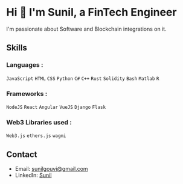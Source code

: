 # Hi 👋 I'm Sunil, a FinTech Engineer

I'm passionate about Software and Blockchain integrations on it.

## Skills

### Languages :
`JavaScript` `HTML` `CSS` `Python` `C#` `C++` `Rust` `Solidity` `Bash` `Matlab` `R`
  
### Frameworks :
`NodeJS` `React` `Angular` `VueJS` `Django` `Flask`

### Web3 Libraries used :
`Web3.js` `ethers.js` `wagmi`

## Contact

- Email: sunilgouvi@gmail.com
- LinkedIn: [Sunil](https://www.linkedin.com/in/sunil-goulamhoussen/)
